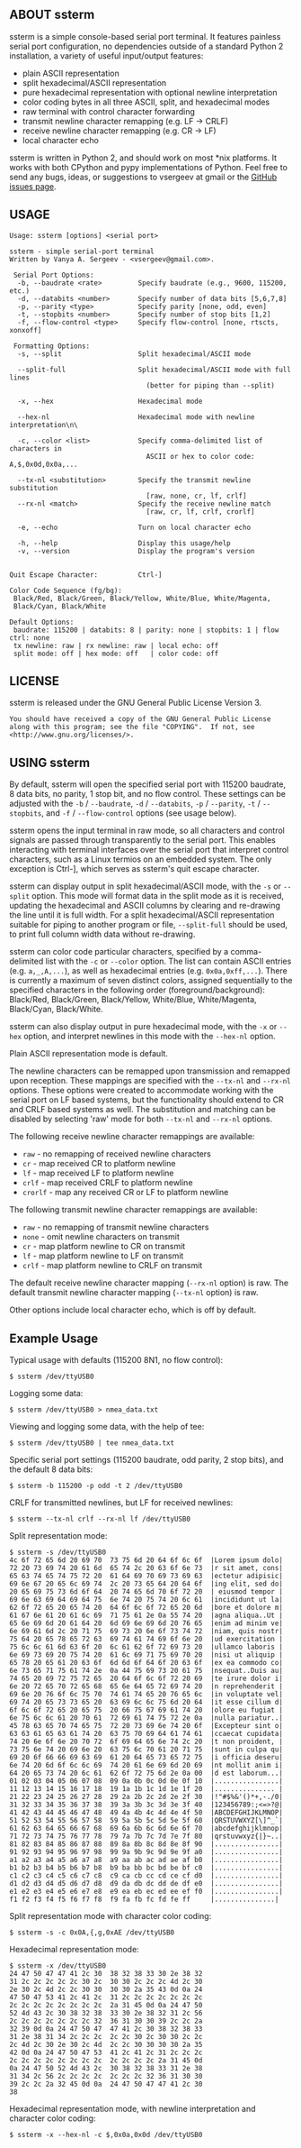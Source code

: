 ## ABOUT ssterm

ssterm is a simple console-based serial port terminal. It features painless serial port configuration, no dependencies outside of a standard Python 2 installation, a variety of useful input/output features:

  * plain ASCII representation
  * split hexadecimal/ASCII representation
  * pure hexadecimal representation with optional newline interpretation
  * color coding bytes in all three ASCII, split, and hexadecimal modes
  * raw terminal with control character forwarding
  * transmit newline character remapping (e.g. LF -> CRLF)
  * receive newline character remapping (e.g. CR -> LF)
  * local character echo

ssterm is written in Python 2, and should work on most *nix platforms. It works with both CPython and pypy implementations of Python. Feel free to send any bugs, ideas, or suggestions to vsergeev at gmail or the [GitHub issues page](https://github.com/vsergeev/ssterm/issues/).

## USAGE

    Usage: ssterm [options] <serial port>
    
    ssterm - simple serial-port terminal
    Written by Vanya A. Sergeev - <vsergeev@gmail.com>.
    
     Serial Port Options:
      -b, --baudrate <rate>         Specify baudrate (e.g., 9600, 115200, etc.)
      -d, --databits <number>       Specify number of data bits [5,6,7,8]
      -p, --parity <type>           Specify parity [none, odd, even]
      -t, --stopbits <number>       Specify number of stop bits [1,2]
      -f, --flow-control <type>     Specify flow-control [none, rtscts, xonxoff]
    
     Formatting Options:
      -s, --split                   Split hexadecimal/ASCII mode
    
      --split-full			        Split hexadecimal/ASCII mode with full lines
                                      (better for piping than --split)
    
      -x, --hex                     Hexadecimal mode
    
      --hex-nl                      Hexadecimal mode with newline interpretation\n\
    
      -c, --color <list>            Specify comma-delimited list of characters in
                                      ASCII or hex to color code: A,$,0x0d,0x0a,...
    
      --tx-nl <substitution>        Specify the transmit newline substitution
                                      [raw, none, cr, lf, crlf]
      --rx-nl <match>               Specify the receive newline match
                                      [raw, cr, lf, crlf, crorlf]
    
      -e, --echo                    Turn on local character echo
    
      -h, --help                    Display this usage/help
      -v, --version                 Display the program's version
    
    
    Quit Escape Character:          Ctrl-]
    
    Color Code Sequence (fg/bg):
     Black/Red, Black/Green, Black/Yellow, White/Blue, White/Magenta,
     Black/Cyan, Black/White
    
    Default Options:
     baudrate: 115200 | databits: 8 | parity: none | stopbits: 1 | flow ctrl: none
     tx newline: raw | rx newline: raw | local echo: off
     split mode: off | hex mode: off   | color code: off

## LICENSE

ssterm is released under the GNU General Public License Version 3.

    You should have received a copy of the GNU General Public License
    along with this program; see the file "COPYING".  If not, see
    <http://www.gnu.org/licenses/>.

## USING ssterm

By default, ssterm will open the specified serial port with 115200 baudrate, 8 data bits, no parity, 1 stop bit, and no flow control. These settings can be adjusted with the `-b` / `--baudrate`, `-d` / `--databits`, `-p` / `--parity`, `-t` / `--stopbits`, and `-f` / `--flow-control` options (see usage below).

ssterm opens the input terminal in raw mode, so all characters and control signals are passed through transparently to the serial port. This enables interacting with terminal interfaces over the serial port that interpret control characters, such as a Linux termios on an embedded system. The only exception is Ctrl-], which serves as ssterm's quit escape character.

ssterm can display output in split hexadecimal/ASCII mode, with the `-s` or `--split` option. This mode will format data in the split mode as it is received, updating the hexadecimal and ASCII columns by clearing and re-drawing the line until it is full width.  For a split hexadecimal/ASCII representation suitable for piping to another program or file, `--split-full` should be used, to print full column width data without re-drawing.

ssterm can color code particular characters, specified by a comma-delimited list with the `-c` or `--color` option. The list can contain ASCII entries (e.g.  `a,_,A,...`), as well as hexadecimal entries (e.g. `0x0a,0xff,...`). There is currently a maximum of seven distinct colors, assigned sequentially to the specified characters in the following order (foreground/background): Black/Red, Black/Green, Black/Yellow, White/Blue, White/Magenta, Black/Cyan, Black/White.

ssterm can also display output in pure hexadecimal mode, with the `-x` or `--hex` option, and interpret newlines in this mode with the `--hex-nl` option.

Plain ASCII representation mode is default.

The newline characters can be remapped upon transmission and remapped upon reception. These mappings are specified with the `--tx-nl` and `--rx-nl` options.  These options were created to accommodate working with the serial port on LF based systems, but the functionality should extend to CR and CRLF based systems as well. The substitution and matching can be disabled by selecting 'raw' mode for both `--tx-nl` and `--rx-nl` options.

The following receive newline character remappings are available:

  * `raw` - no remapping of received newline characters
  * `cr` - map received CR to platform newline
  * `lf` - map received LF to platform newline
  * `crlf` - map received CRLF to platform newline
  * `crorlf` - map any received CR or LF to platform newline

The following transmit newline character remappings are available:

  * `raw` - no remapping of transmit newline characters
  * `none` - omit newline characters on transmit
  * `cr` - map platform newline to CR on transmit
  * `lf` - map platform newline to LF on transmit
  * `crlf` - map platform newline to CRLF on transmit

The default receive newline character mapping (`--rx-nl` option) is raw.
The default transmit newline character mapping (`--tx-nl` option) is raw.

Other options include local character echo, which is off by default.

## Example Usage

Typical usage with defaults (115200 8N1, no flow control):

    $ ssterm /dev/ttyUSB0

Logging some data:

    $ ssterm /dev/ttyUSB0 > nmea_data.txt

Viewing and logging some data, with the help of tee:

    $ ssterm /dev/ttyUSB0 | tee nmea_data.txt

Specific serial port settings (115200 baudrate, odd parity, 2 stop bits), and
the default 8 data bits:

    $ ssterm -b 115200 -p odd -t 2 /dev/ttyUSB0

CRLF for transmitted newlines, but LF for received newlines:

    $ ssterm --tx-nl crlf --rx-nl lf /dev/ttyUSB0

Split representation mode:

    $ ssterm -s /dev/ttyUSB0
    4c 6f 72 65 6d 20 69 70  73 75 6d 20 64 6f 6c 6f  |Lorem ipsum dolo|
    72 20 73 69 74 20 61 6d  65 74 2c 20 63 6f 6e 73  |r sit amet, cons|
    65 63 74 65 74 75 72 20  61 64 69 70 69 73 69 63  |ectetur adipisic|
    69 6e 67 20 65 6c 69 74  2c 20 73 65 64 20 64 6f  |ing elit, sed do|
    20 65 69 75 73 6d 6f 64  20 74 65 6d 70 6f 72 20  | eiusmod tempor |
    69 6e 63 69 64 69 64 75  6e 74 20 75 74 20 6c 61  |incididunt ut la|
    62 6f 72 65 20 65 74 20  64 6f 6c 6f 72 65 20 6d  |bore et dolore m|
    61 67 6e 61 20 61 6c 69  71 75 61 2e 0a 55 74 20  |agna aliqua..Ut |
    65 6e 69 6d 20 61 64 20  6d 69 6e 69 6d 20 76 65  |enim ad minim ve|
    6e 69 61 6d 2c 20 71 75  69 73 20 6e 6f 73 74 72  |niam, quis nostr|
    75 64 20 65 78 65 72 63  69 74 61 74 69 6f 6e 20  |ud exercitation |
    75 6c 6c 61 6d 63 6f 20  6c 61 62 6f 72 69 73 20  |ullamco laboris |
    6e 69 73 69 20 75 74 20  61 6c 69 71 75 69 70 20  |nisi ut aliquip |
    65 78 20 65 61 20 63 6f  6d 6d 6f 64 6f 20 63 6f  |ex ea commodo co|
    6e 73 65 71 75 61 74 2e  0a 44 75 69 73 20 61 75  |nsequat..Duis au|
    74 65 20 69 72 75 72 65  20 64 6f 6c 6f 72 20 69  |te irure dolor i|
    6e 20 72 65 70 72 65 68  65 6e 64 65 72 69 74 20  |n reprehenderit |
    69 6e 20 76 6f 6c 75 70  74 61 74 65 20 76 65 6c  |in voluptate vel|
    69 74 20 65 73 73 65 20  63 69 6c 6c 75 6d 20 64  |it esse cillum d|
    6f 6c 6f 72 65 20 65 75  20 66 75 67 69 61 74 20  |olore eu fugiat |
    6e 75 6c 6c 61 20 70 61  72 69 61 74 75 72 2e 0a  |nulla pariatur..|
    45 78 63 65 70 74 65 75  72 20 73 69 6e 74 20 6f  |Excepteur sint o|
    63 63 61 65 63 61 74 20  63 75 70 69 64 61 74 61  |ccaecat cupidata|
    74 20 6e 6f 6e 20 70 72  6f 69 64 65 6e 74 2c 20  |t non proident, |
    73 75 6e 74 20 69 6e 20  63 75 6c 70 61 20 71 75  |sunt in culpa qu|
    69 20 6f 66 66 69 63 69  61 20 64 65 73 65 72 75  |i officia deseru|
    6e 74 20 6d 6f 6c 6c 69  74 20 61 6e 69 6d 20 69  |nt mollit anim i|
    64 20 65 73 74 20 6c 61  62 6f 72 75 6d 2e 0a 00  |d est laborum...|
    01 02 03 04 05 06 07 08  09 0a 0b 0c 0d 0e 0f 10  |................|
    11 12 13 14 15 16 17 18  19 1a 1b 1c 1d 1e 1f 20  |............... |
    21 22 23 24 25 26 27 28  29 2a 2b 2c 2d 2e 2f 30  |!"#$%&'()*+,-./0|
    31 32 33 34 35 36 37 38  39 3a 3b 3c 3d 3e 3f 40  |123456789:;<=>?@|
    41 42 43 44 45 46 47 48  49 4a 4b 4c 4d 4e 4f 50  |ABCDEFGHIJKLMNOP|
    51 52 53 54 55 56 57 58  59 5a 5b 5c 5d 5e 5f 60  |QRSTUVWXYZ[\]^_`|
    61 62 63 64 65 66 67 68  69 6a 6b 6c 6d 6e 6f 70  |abcdefghijklmnop|
    71 72 73 74 75 76 77 78  79 7a 7b 7c 7d 7e 7f 80  |qrstuvwxyz{|}~..|
    81 82 83 84 85 86 87 88  89 8a 8b 8c 8d 8e 8f 90  |................|
    91 92 93 94 95 96 97 98  99 9a 9b 9c 9d 9e 9f a0  |................|
    a1 a2 a3 a4 a5 a6 a7 a8  a9 aa ab ac ad ae af b0  |................|
    b1 b2 b3 b4 b5 b6 b7 b8  b9 ba bb bc bd be bf c0  |................|
    c1 c2 c3 c4 c5 c6 c7 c8  c9 ca cb cc cd ce cf d0  |................|
    d1 d2 d3 d4 d5 d6 d7 d8  d9 da db dc dd de df e0  |................|
    e1 e2 e3 e4 e5 e6 e7 e8  e9 ea eb ec ed ee ef f0  |................|
    f1 f2 f3 f4 f5 f6 f7 f8  f9 fa fb fc fd fe ff     |...............|

Split representation mode with character color coding:

    $ ssterm -s -c 0x0A,{,g,0xAE /dev/ttyUSB0

Hexadecimal representation mode:

    $ ssterm -x /dev/ttyUSB0
    24 47 50 47 47 41 2c 30  38 32 38 33 30 2e 38 32
    31 2c 2c 2c 2c 2c 30 2c  30 30 2c 2c 2c 4d 2c 30
    2e 30 2c 4d 2c 2c 30 30  30 30 2a 35 43 0d 0a 24
    47 50 47 53 41 2c 41 2c  31 2c 2c 2c 2c 2c 2c 2c
    2c 2c 2c 2c 2c 2c 2c 2c  2a 31 45 0d 0a 24 47 50
    52 4d 43 2c 30 38 32 38  33 30 2e 38 32 31 2c 56
    2c 2c 2c 2c 2c 2c 2c 32  36 31 30 30 39 2c 2c 2a
    32 39 0d 0a 24 47 50 47  47 41 2c 30 38 32 38 33
    31 2e 38 31 34 2c 2c 2c  2c 2c 30 2c 30 30 2c 2c
    2c 4d 2c 30 2e 30 2c 4d  2c 2c 30 30 30 30 2a 35
    42 0d 0a 24 47 50 47 53  41 2c 41 2c 31 2c 2c 2c
    2c 2c 2c 2c 2c 2c 2c 2c  2c 2c 2c 2c 2a 31 45 0d
    0a 24 47 50 52 4d 43 2c  30 38 32 38 33 31 2e 38
    31 34 2c 56 2c 2c 2c 2c  2c 2c 2c 32 36 31 30 30
    39 2c 2c 2a 32 45 0d 0a  24 47 50 47 47 41 2c 30
    38 

Hexadecimal representation mode, with newline interpretation and character color coding:

    $ ssterm -x --hex-nl -c $,0x0a,0x0d /dev/ttyUSB0

